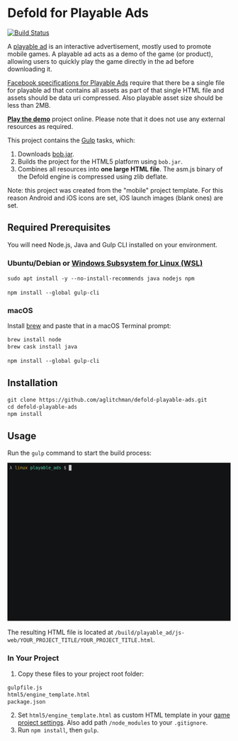 # Defold for Playable Ads

[![Build Status](https://travis-ci.com/aglitchman/defold-playable-ads.svg?branch=master)](https://travis-ci.com/aglitchman/defold-playable-ads)

A [playable ad](https://learn.g2crowd.com/playable-ads) is an interactive advertisement, mostly used to promote mobile games. A playable ad acts as a demo of the game (or product), allowing users to quickly play the game directly in the ad before downloading it.

[Facebook specifications for Playable Ads](https://www.facebook.com/business/help/412951382532338?helpref=faq_content) require that there be a single file for playable ad that contains all assets as part of that single HTML file and assets should be data uri compressed. Also playable asset size should be less than 2MB.

[**Play the demo**](https://aglitchman.github.io/defold-playable-ads/) project online. Please note that it does not use any external resources as required.

This project contains the [Gulp](https://gulpjs.com/) tasks, which:
1. Downloads [bob.jar](https://d.defold.com/stable/).
2. Builds the project for the HTML5 platform using `bob.jar`.
3. Combines all resources into **one large HTML file**. The asm.js binary of the Defold engine is compressed using zlib deflate.

Note: this project was created from the "mobile" project template. For this reason Android and iOS icons are set, iOS launch images (blank ones) are set.

## Required Prerequisites

You will need Node.js, Java and Gulp CLI installed on your environment.

### Ubuntu/Debian or [Windows Subsystem for Linux (WSL)](https://docs.microsoft.com/en-us/windows/wsl/about)

```
sudo apt install -y --no-install-recommends java nodejs npm

npm install --global gulp-cli
```

### macOS

Install [brew](https://brew.sh/) and paste that in a macOS Terminal prompt:

```
brew install node
brew cask install java

npm install --global gulp-cli
```

## Installation

```
git clone https://github.com/aglitchman/defold-playable-ads.git
cd defold-playable-ads
npm install
```

## Usage

Run the `gulp` command to start the build process:

![Command line](docs/gulp.gif)

The resulting HTML file is located at `/build/playable_ad/js-web/YOUR_PROJECT_TITLE/YOUR_PROJECT_TITLE.html`.

### In Your Project

1. Copy these files to your project root folder:
```
gulpfile.js
html5/engine_template.html
package.json
```
2. Set `html5/engine_template.html` as custom HTML template in your [game project settings](https://www.defold.com/manuals/html5/). Also add path `/node_modules` to your `.gitignore`.
3. Run `npm install`, then `gulp`.
